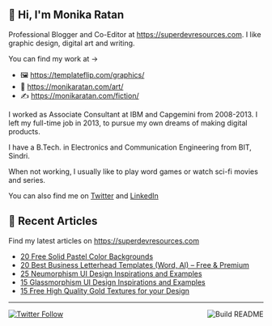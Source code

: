 ## 👋 Hi, I'm Monika Ratan

Professional Blogger and Co-Editor at https://superdevresources.com. I like graphic design, digital art and writing.

You can find my work at → 
- 🖼 https://templateflip.com/graphics/
- 🎨 https://monikaratan.com/art/
- ✍ https://monikaratan.com/fiction/

I worked as Associate Consultant at IBM and Capgemini from 2008-2013. I left my full-time job in 2013, to pursue my own dreams of making digital products.

I have a B.Tech. in Electronics and Communication Engineering from BIT, Sindri.

When not working, I usually like to play word games or watch sci-fi movies and series.

You can also find me on [Twitter](https://twitter.com/monikaratan) and [LinkedIn](https://www.linkedin.com/in/monika-ratan-66207531)


## 📝 Recent Articles

Find my latest articles on https://superdevresources.com

<!-- FEED-START -->
- [20 Free Solid Pastel Color Backgrounds](https://superdevresources.com/free-solid-pastel-color-backgrounds/)
- [20 Best Business Letterhead Templates (Word, AI) – Free & Premium](https://superdevresources.com/business-letterhead-templates/)
- [25 Neumorphism UI Design Inspirations and Examples](https://superdevresources.com/neumorphism-ui-design-inspiration/)
- [15 Glassmorphism UI Design Inspirations and Examples](https://superdevresources.com/glassmorphism-ui-inspiration/)
- [15 Free High Quality Gold Textures for your Design](https://superdevresources.com/free-gold-textures/)
<!-- FEED-END -->

---
[![Twitter Follow](https://img.shields.io/twitter/follow/monikaratan?label=Follow&style=social)](https://twitter.com/monikaratan) <a href="https://github.com/monikaratan/monikaratan/actions"><img src="https://github.com/monikaratan/monikaratan/workflows/Build%20README/badge.svg?branch=main" align="right" alt="Build README"></a>
